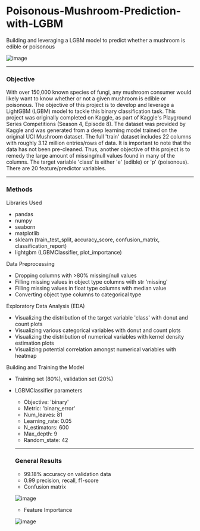 # Poisonous-Mushroom-Prediction-with-LGBM
Building and leveraging a LGBM model to predict whether a mushroom is edible or poisonous

![image](https://github.com/user-attachments/assets/72c43b0e-7fc6-4027-be4a-1c31523cd043)

---

### Objective
With over 150,000 known species of fungi, any mushroom consumer would likely want to know whether or not a given mushroom is edible or poisonous. The objective of this project is to develop and leverage a LightGBM (LGBM) model to tackle this binary classification task. This project was originally completed on Kaggle, as part of Kaggle's Playground Series Competitions (Season 4, Episode 8). The dataset was provided by Kaggle and was generated from a deep learning model trained on the original UCI Mushroom dataset. The full 'train' dataset includes 22 columns with roughly 3.12 million entries/rows of data. It is important to note that the data has not been pre-cleaned. Thus, another objective of this project is to remedy the large amount of missing/null values found in many of the columns. The target variable 'class' is either 'e' (edible) or 'p' (poisonous). There are 20 feature/predictor variables. 

---

### Methods
Libraries Used
- pandas
- numpy
- seaborn
- matplotlib
- sklearn (train_test_split, accuracy_score, confusion_matrix, classification_report)
- lightgbm (LGBMClassifier, plot_importance)

Data Preprocessing
- Dropping columns with >80% missing/null values
- Filling missing values in object type columns with str 'missing'
- Filling missing values in float type columns with median value
- Converting object type columns to categorical type

Exploratory Data Analysis (EDA)
- Visualizing the distribution of the target variable 'class' with donut and count plots
- Visualizing various categorical variables with donut and count plots
- Visualizing the distribution of numerical variables with kernel density estimation plots
- Visualizing potential correlation amongst numerical variables with heatmap

Building and Training the Model
- Training set (80%), validation set (20%)
- LGBMClassifier parameters
  - Objective: 'binary'
  - Metric: 'binary_error'
  - Num_leaves: 81
  - Learning_rate: 0.05
  - N_estimators: 600
  - Max_depth: 9
  - Random_state: 42
 
  ---

  ### General Results
  - 99.18% accuracy on validation data
  - 0.99 precision, recall, f1-score
  - Confusion matrix
  
  ![image](https://github.com/user-attachments/assets/fa3313ab-510d-4788-937a-c134a2107b0c)
  - Feature Importance
  
  ![image](https://github.com/user-attachments/assets/621278b0-e320-407f-9856-a52b4abc1032)

